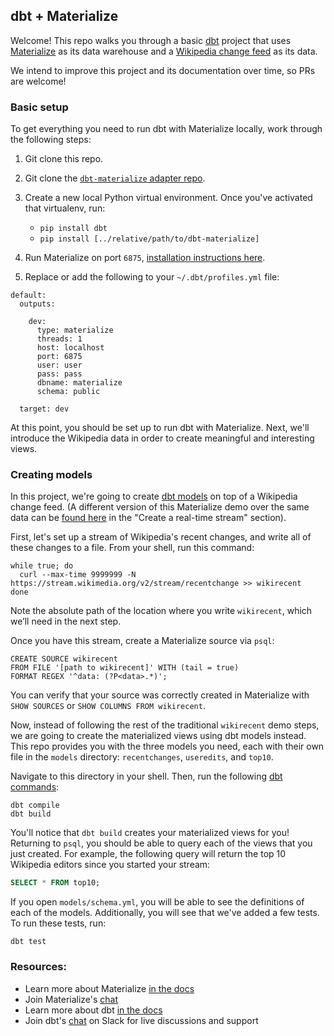 ## dbt + Materialize

Welcome! This repo walks you through a basic [dbt](https://www.getdbt.com/) project that uses 
[Materialize](https://materialize.com/docs/) as its data warehouse and a [Wikipedia change feed](https://stream.wikimedia.org/?doc)
as its data. 

We intend to improve this project and its documentation over time, so PRs are welcome!

### Basic setup
To get everything you need to run dbt with Materialize locally, work through the following steps:
1. Git clone this repo.

1. Git clone the [`dbt-materialize` adapter repo](https://github.com/MaterializeInc/dbt-materialize).

1. Create a new local Python virtual environment. Once you've activated that virtualenv,
   run:
    - `pip install dbt`
    - `pip install [../relative/path/to/dbt-materialize]`
    
1. Run Materialize on port `6875`, [installation instructions here](https://materialize.com/quickstart/).

1. Replace or add the following to your `~/.dbt/profiles.yml` file:
```nofmt
default:
  outputs:

    dev:
      type: materialize
      threads: 1
      host: localhost
      port: 6875
      user: user
      pass: pass
      dbname: materialize
      schema: public

  target: dev
```

At this point, you should be set up to run dbt with Materialize. Next, we'll introduce the
Wikipedia data in order to create meaningful and interesting views.

### Creating models

In this project, we're going to create [dbt models](https://docs.getdbt.com/docs/building-a-dbt-project/building-models/)
on top of a Wikipedia change feed. (A different version of this Materialize demo over the same data can be
[found here](https://materialize.com/quickstart/) in the "Create a real-time stream" section).

First, let's set up a stream of Wikipedia's recent changes, and write all of these changes to a
file. From your shell, run this command:
```nofmt
while true; do
  curl --max-time 9999999 -N https://stream.wikimedia.org/v2/stream/recentchange >> wikirecent
done
```
Note the absolute path of the location where you write `wikirecent`, which we’ll need in the next step.

Once you have this stream, create a Materialize source via `psql`:
```
CREATE SOURCE wikirecent
FROM FILE '[path to wikirecent]' WITH (tail = true)
FORMAT REGEX '^data: (?P<data>.*)';
```

You can verify that your source was correctly created in Materialize with `SHOW SOURCES` or
`SHOW COLUMNS FROM wikirecent`.

Now, instead of following the rest of the traditional `wikirecent` demo steps, we are going to
create the materialized views using dbt models instead. This repo provides you with the three
models you need, each with their own file in the `models` directory: `recentchanges`, `useredits`,
and `top10`. 

Navigate to this directory in your shell. Then, run the following [dbt commands](https://docs.getdbt.com/reference/dbt-commands/):
```nofmt
dbt compile
dbt build
```

You'll notice that `dbt build` creates your materialized views for you! Returning to `psql`, you
should be able to query each of the views that you just created. For example, the following query will
return the top 10 Wikipedia editors since you started your stream:
```sql
SELECT * FROM top10;
```

If you open `models/schema.yml`, you will be able to see the definitions of each of the models.
Additionally, you will see that we've added a few tests. To run these tests, run:
```nofmt
dbt test
```

### Resources:
- Learn more about Materialize [in the docs](https://materialize.com/docs/)
- Join Materialize's [chat](https://materializecommunity.slack.com/join/shared_invite/zt-jjwe1t45-klG9k7V7xibdtqA6bcFpyQ#/)
- Learn more about dbt [in the docs](https://docs.getdbt.com/docs/introduction)
- Join dbt's [chat](http://slack.getdbt.com/) on Slack for live discussions and support